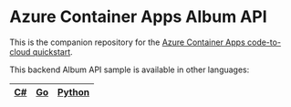 # Azure Container Apps Album API

This is the companion repository for the [Azure Container Apps code-to-cloud quickstart]().

This backend Album API sample is available in other languages:

| [C#](https://github.com/azure-samples/containerapps-albumapi-csharp) | [Go](https://github.com/azure-samples/containerapps-albumapi-go) | [Python](https://github.com/azure-samples/containerapps-albumapi-python) |
| -------------------------------------------------------------------- | ---------------------------------------------------------------- | ------------------------------------------------------------------------ |
